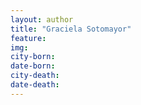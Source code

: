 ```yaml
---
layout: author
title: "Graciela Sotomayor"
feature: 
img:
city-born: 
date-born: 
city-death: 
date-death:
---
```

